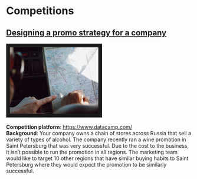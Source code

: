 # Competitions

## [Designing a promo strategy for a company](https://github.com/SergeiDm/Competitions/tree/main/Promo%20strategy)
<a><img src="https://github.com/SergeiDm/Competitions/blob/main/illustrations/russia_regions.jpg" width="240" height="180" border="10" /></a>

**Competition platform**: https://www.datacamp.com/  
**Background**: Your company owns a chain of stores across Russia that sell a variety of types of alcohol. The company recently ran a wine promotion in Saint Petersburg that was very successful. Due to the cost to the business, it isn’t possible to run the promotion in all regions. The marketing team would like to target 10 other regions that have similar buying habits to Saint Petersburg where they would expect the promotion to be similarly successful.

